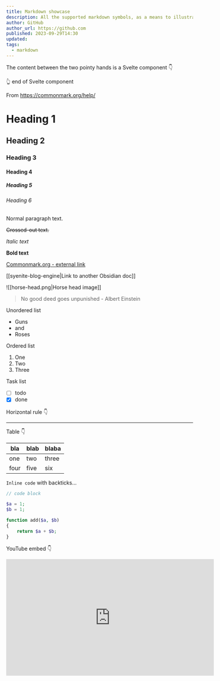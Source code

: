 ```yaml
---
title: Markdown showcase
description: All the supported markdown symbols, as a means to illustrate and visualize markdown rendering and styling
author: GitHub
author_url: https://github.com
published: 2023-09-29T14:30
updated:
tags:
  - markdown
---
```


The content between the two pointy hands is a Svelte component 👇

<script>
	import UpdatedAt from "../../../components/UpdatedAt.svelte";
</script>

<UpdatedAt updatedAt="2024-02-02T00:00" />

👆 end of Svelte component

From https://commonmark.org/help/

# Heading 1

## Heading 2

### Heading 3

#### Heading 4

##### Heading 5

###### Heading 6

Normal paragraph text.

~~Crossed-out text.~~

*Italic text*

**Bold text**

[Commonmark.org - external link](https://commonmark.org/)

[[syenite-blog-engine|Link to another Obsidian doc]]

![[horse-head.png|Horse head image]]

> No good deed goes unpunished - Albert Einstein

Unordered list

* Guns
* and
* Roses

Ordered list

1. One
2. Two
3. Three

Task list

- [ ] todo
- [x] done

Horizontal rule 👇

---

Table 👇

bla | blab | blaba
---|---|---
one | two | three
four | five | six

`Inline code` with backticks...


```php
// code block

$a = 1;
$b = 1;

function add($a, $b)
{
	return $a + $b;
}
```

YouTube embed 👇

<iframe width="560" height="315" src="https://www.youtube.com/embed/dQw4w9WgXcQ?si=irL0jY5wqb1niu9u" title="YouTube video player" frameborder="0" allow="accelerometer; autoplay; clipboard-write; encrypted-media; gyroscope; picture-in-picture; web-share" allowfullscreen></iframe>
